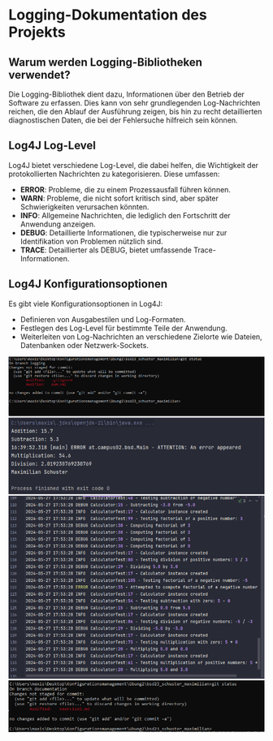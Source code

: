 # Logging-Dokumentation des Projekts

## Warum werden Logging-Bibliotheken verwendet?
Die Logging-Bibliothek dient dazu, Informationen über den Betrieb der Software zu erfassen. Dies kann von sehr grundlegenden Log-Nachrichten reichen, die den Ablauf der Ausführung zeigen, bis hin zu recht detaillierten diagnostischen Daten, die bei der Fehlersuche hilfreich sein können.

## Log4J Log-Level
Log4J bietet verschiedene Log-Level, die dabei helfen, die Wichtigkeit der protokollierten Nachrichten zu kategorisieren. Diese umfassen:

- **ERROR**: Probleme, die zu einem Prozessausfall führen können.
- **WARN**: Probleme, die nicht sofort kritisch sind, aber später Schwierigkeiten verursachen könnten.
- **INFO**: Allgemeine Nachrichten, die lediglich den Fortschritt der Anwendung anzeigen.
- **DEBUG**: Detaillierte Informationen, die typischerweise nur zur Identifikation von Problemen nützlich sind.
- **TRACE**: Detaillierter als DEBUG, bietet umfassende Trace-Informationen.

## Log4J Konfigurationsoptionen
Es gibt viele Konfigurationsoptionen in Log4J:

- Definieren von Ausgabestilen und Log-Formaten.
- Festlegen des Log-Level für bestimmte Teile der Anwendung.
- Weiterleiten von Log-Nachrichten an verschiedene Zielorte wie Dateien, Datenbanken oder Netzwerk-Sockets.




![EX5_1](resources/images/ex5_1.PNG)
![EX5_2](resources/images/ex5_2.PNG)
![EX5_3](resources/images/ex5_3.PNG)
![EX5_4](resources/images/ex5_4.PNG)
